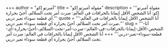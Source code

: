 +++
author = "أمبرتو إكو"
title = "مقولة أمبرتو إكو"
description = '''مقولة أمبرتو إكو: أنا الشخص الأقل إيمانا بالخرافات في العالم: صرت أمر تحت السلالم، أحيّ بحرارة أي قطعة سوداء تعبر دربي.'''
quote = '''أنا الشخص الأقل إيمانا بالخرافات في العالم: صرت أمر تحت السلالم، أحيّ بحرارة أي قطعة سوداء تعبر دربي.'''
slug = '''أنا-الشخص-الأقل-إيمانا-بالخرافات-في-العالم:-صرت-أمر-تحت-السلالم،-أحيّ-بحرارة-أي-قطعة-سوداء-تعبر-دربي'''
+++
أنا الشخص الأقل إيمانا بالخرافات في العالم: صرت أمر تحت السلالم، أحيّ بحرارة أي قطعة سوداء تعبر دربي.
